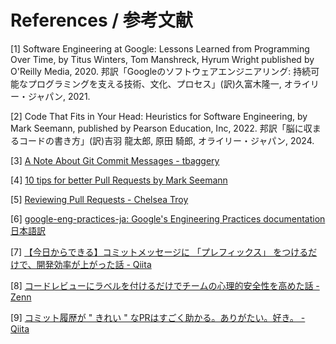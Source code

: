 # References / 参考文献

[1] Software Engineering at Google: Lessons Learned from Programming Over Time, by Titus Winters, Tom Manshreck, Hyrum Wright published by O'Reilly Media, 2020. 邦訳「Googleのソフトウェアエンジニアリング: 持続可能なプログラミングを支える技術、文化、プロセス」(訳)久富木隆一, オライリー・ジャパン, 2021.

[2] Code That Fits in Your Head: Heuristics for Software Engineering, by Mark Seemann, published by Pearson Education, Inc, 2022. 邦訳「脳に収まるコードの書き方」(訳)吉羽 龍太郎, 原田 騎郎, オライリー・ジャパン, 2024.

[3] [A Note About Git Commit Messages - tbaggery](https://tbaggery.com/2008/04/19/a-note-about-git-commit-messages.html)

[4] [10 tips for better Pull Requests by Mark Seemann](https://blog.ploeh.dk/2015/01/15/10-tips-for-better-pull-requests/)

[5] [Reviewing Pull Requests - Chelsea Troy](https://chelseatroy.com/2019/12/18/reviewing-pull-requests/)

[6] [google-eng-practices-ja: Google's Engineering Practices documentation 日本語訳](https://fujiharuka.github.io/google-eng-practices-ja/ja/review/reviewer/looking-for.html)

[7] [【今日からできる】コミットメッセージに 「プレフィックス」 をつけるだけで、開発効率が上がった話 - Qiita](https://qiita.com/numanomanu/items/45dd285b286a1f7280ed)

[8] [コードレビューにラベルを付けるだけでチームの心理的安全性を高めた話 - Zenn](https://zenn.dev/hacobell_dev/articles/code-review-comment-prefix)

[9] [コミット履歴が " きれい " なPRはすごく助かる。ありがたい。好き。 - Qiita](https://qiita.com/_mi/items/f477e95a864474187e3d)
